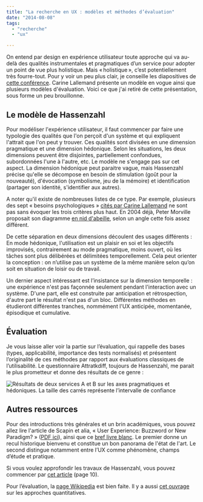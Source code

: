 ```yaml
---
title: "La recherche en UX : modèles et méthodes d’évaluation"
date: "2014-08-08"
tags:
  - "recherche"
  - "ux"

---
```


On entend par design en expérience utilisateur toute approche qui va au-delà des qualités instrumentales et pragmatiques d’un service pour adopter un point de vue plus holistique. Mais « holistique », c’est potentiellement très fourre-tout. Pour y voir un peu plus clair, je conseille les diapositives de [cette conférence](http://fr.slideshare.net/flupa/journe-thmatique-ateliers-ux-evaluation-ux-carine-lallemand). Carine Lallemand présente un modèle en vogue ainsi que plusieurs modèles d'évaluation. Voici ce que j'ai retiré de cette présentation, sous forme un peu brouillonne.

## Le modèle de Hassenzahl

Pour modéliser l'expérience utilisateur, il faut commencer par faire une typologie des qualités que l'on perçoit d'un système et qui expliquent l'attrait que l'on peut y trouver. Ces qualités sont divisées en une dimension pragmatique et une dimension hédonique. Selon les situations, les deux dimensions peuvent être disjointes, partiellement confondues, subordonnées l'une à l'autre, etc. Le modèle ne s'engage pas sur cet aspect. La dimension hédonique peut paraitre vague, mais Hassenzahl précise qu'elle se décompose en besoin de stimulation (goût pour la nouveauté), d'évocation (symbolisme, jeu de la mémoire) et identification (partager son identité, s'identifier aux autres).

A noter qu'il existe de nombreuses listes de ce type. Par exemple, plusieurs des sept « besoins psychologiques » [cités par Carine Lallemand](http://uxmind.eu/portfolio/ux-design-and-evaluation-cards/) ne sont pas sans évoquer les trois critères plus haut. En 2004 déjà, Peter Morville proposait son diagramme [en nid d'abeille](http://semanticstudios.com/publications/semantics/000029.php), selon un angle cette fois assez différent.

De cette séparation en deux dimensions découlent des usages différents : En mode hédonique, l'utilisation est un plaisir en soi et les objectifs improvisés, contrairement au mode pragmatique, moins ouvert, où les tâches sont plus délibérées et délimitées temporellement. Cela peut orienter la conception : on n’utilise pas un système de la même manière selon qu’on soit en situation de loisir ou de travail.

Un dernier aspect intéressant est l’insistance sur la dimension temporelle : une expérience n'est pas façonnée seulement pendant l'interaction avec un système. D'une part, elle est construite par anticipation et rétrospection, d'autre part le résultat n'est pas d'un bloc. Différentes méthodes en étudieront différentes tranches, nommément l'UX anticipée, momentanée, épisodique et cumulative.

## Évaluation

Je vous laisse aller voir la partie sur l’évaluation, qui rappelle des bases (types, applicabilité, importance des tests normalisés) et présentent l’originalité de ces méthodes par rapport aux évaluations classiques de l’utilisabilité. Le questionnaire Attratkdiff, toujours de Hassenzahl, me parait le plus prometteur et donne des résultats de ce genre :

![Résultats de deux services A et B sur les axes pragmatiques et hédoniques. La taille des carrés représente l’intervalle de confiance](/assets/images/Attrakdiff.png " Résultats de deux services A et B sur les axes pragmatiques et hédoniques. La taille des carrés représente l’intervalle de confiance")

## Autres ressources

Pour des introductions très générales et un brin académiques, vous pouvez allez lire l'article de Scapin et alia, « User Experience: Buzzword or New Paradigm? » ([PDF ici](http://www.thinkmind.org/download.php?articleid=achi_2012_13_40_20153)), ainsi que ce [bref livre blanc](http://www.allaboutux.org/uxwhitepaper). Le premier donne un recul historique bienvenu et constitue un bon panorama de l'état de l'art. Le second distingue notamment entre l’UX comme phénomène, champs d’étude et pratique.

Si vous voulez approfondir les travaux de Hassenzahl, vous pouvez commencer par [cet article](https://www.academia.edu/2880396/The_hedonic_pragmatic_model_of_user_experience) (page 10).

Pour l’évaluation, la [page Wikipedia](https://en.wikipedia.org/wiki/User_experience_evaluation) est bien faite. Il y a aussi [cet ouvrage](http://uxmag.com/resources/quantifying-the-user-experience-practical-statistics-for-user-research-0) sur les approches quantitatives.
